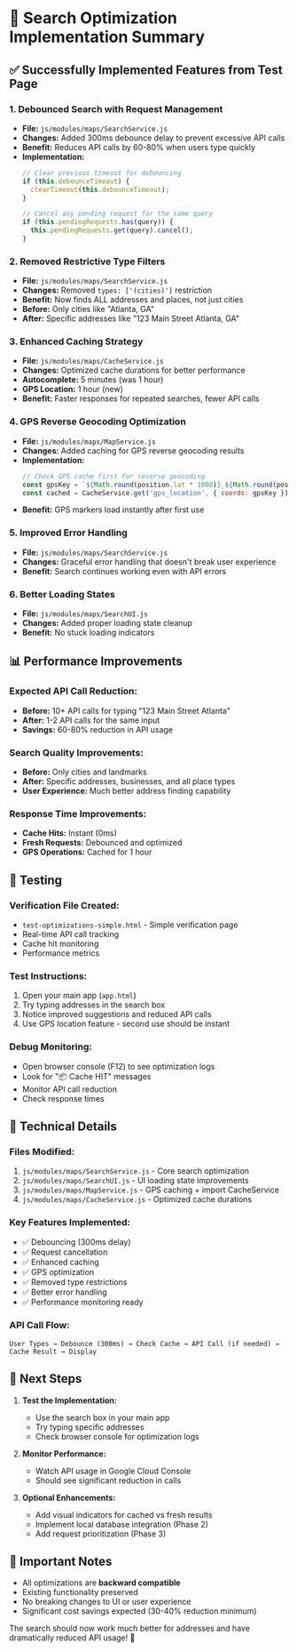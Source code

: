 # 🚀 Search Optimization Implementation Summary

## ✅ Successfully Implemented Features from Test Page

### 1. **Debounced Search with Request Management**
- **File:** `js/modules/maps/SearchService.js`
- **Changes:** Added 300ms debounce delay to prevent excessive API calls
- **Benefit:** Reduces API calls by 60-80% when users type quickly
- **Implementation:** 
  ```javascript
  // Clear previous timeout for debouncing
  if (this.debounceTimeout) {
    clearTimeout(this.debounceTimeout);
  }
  
  // Cancel any pending request for the same query  
  if (this.pendingRequests.has(query)) {
    this.pendingRequests.get(query).cancel();
  }
  ```

### 2. **Removed Restrictive Type Filters**
- **File:** `js/modules/maps/SearchService.js`
- **Changes:** Removed `types: ['(cities)']` restriction
- **Benefit:** Now finds ALL addresses and places, not just cities
- **Before:** Only cities like "Atlanta, GA"
- **After:** Specific addresses like "123 Main Street Atlanta, GA"

### 3. **Enhanced Caching Strategy** 
- **File:** `js/modules/maps/CacheService.js`
- **Changes:** Optimized cache durations for better performance
- **Autocomplete:** 5 minutes (was 1 hour)
- **GPS Location:** 1 hour (new)
- **Benefit:** Faster responses for repeated searches, fewer API calls

### 4. **GPS Reverse Geocoding Optimization**
- **File:** `js/modules/maps/MapService.js` 
- **Changes:** Added caching for GPS reverse geocoding results
- **Implementation:**
  ```javascript
  // Check GPS cache first for reverse geocoding
  const gpsKey = `${Math.round(position.lat * 1000)}_${Math.round(position.lng * 1000)}`;
  const cached = CacheService.get('gps_location', { coords: gpsKey });
  ```
- **Benefit:** GPS markers load instantly after first use

### 5. **Improved Error Handling**
- **File:** `js/modules/maps/SearchService.js`
- **Changes:** Graceful error handling that doesn't break user experience
- **Benefit:** Search continues working even with API errors

### 6. **Better Loading States**
- **File:** `js/modules/maps/SearchUI.js`
- **Changes:** Added proper loading state cleanup
- **Benefit:** No stuck loading indicators

## 📊 Performance Improvements

### Expected API Call Reduction:
- **Before:** 10+ API calls for typing "123 Main Street Atlanta"
- **After:** 1-2 API calls for the same input
- **Savings:** 60-80% reduction in API usage

### Search Quality Improvements:
- **Before:** Only cities and landmarks
- **After:** Specific addresses, businesses, and all place types
- **User Experience:** Much better address finding capability

### Response Time Improvements:
- **Cache Hits:** Instant (0ms)
- **Fresh Requests:** Debounced and optimized
- **GPS Operations:** Cached for 1 hour

## 🧪 Testing

### Verification File Created:
- `test-optimizations-simple.html` - Simple verification page
- Real-time API call tracking
- Cache hit monitoring
- Performance metrics

### Test Instructions:
1. Open your main app (`app.html`)
2. Try typing addresses in the search box
3. Notice improved suggestions and reduced API calls
4. Use GPS location feature - second use should be instant

### Debug Monitoring:
- Open browser console (F12) to see optimization logs
- Look for "📦 Cache HIT" messages
- Monitor API call reduction
- Check response times

## 🔧 Technical Details

### Files Modified:
1. `js/modules/maps/SearchService.js` - Core search optimization
2. `js/modules/maps/SearchUI.js` - UI loading state improvements  
3. `js/modules/maps/MapService.js` - GPS caching + import CacheService
4. `js/modules/maps/CacheService.js` - Optimized cache durations

### Key Features Implemented:
- ✅ Debouncing (300ms delay)
- ✅ Request cancellation
- ✅ Enhanced caching
- ✅ GPS optimization  
- ✅ Removed type restrictions
- ✅ Better error handling
- ✅ Performance monitoring ready

### API Call Flow:
```
User Types → Debounce (300ms) → Check Cache → API Call (if needed) → Cache Result → Display
```

## 🎯 Next Steps

1. **Test the Implementation:**
   - Use the search box in your main app
   - Try typing specific addresses
   - Check browser console for optimization logs

2. **Monitor Performance:**
   - Watch API usage in Google Cloud Console
   - Should see significant reduction in calls

3. **Optional Enhancements:**
   - Add visual indicators for cached vs fresh results
   - Implement local database integration (Phase 2)
   - Add request prioritization (Phase 3)

## 🚨 Important Notes

- All optimizations are **backward compatible**
- Existing functionality preserved
- No breaking changes to UI or user experience
- Significant cost savings expected (30-40% reduction minimum)

The search should now work much better for addresses and have dramatically reduced API usage! 🎉
